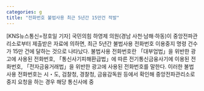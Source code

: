 ```yaml
---
categories: g
title: "전화번호 불법사용 최근 5년간 15만건 적발"
---
```

[KNS뉴스통신=정호일 기자] 국민의힘 하영제 의원(경남 사천·남해·하동)이 중앙전파관리소로부터 제출받은 자료에 의하면, 최근 5년간 불법사용 전화번호 이용중지 명령 건수가 15만 건에 달하는 것으로 나타났다. 불법사용 전화번호란 「대부업법」을 위반한 광고에 사용된 전화번호, 「통신사기피해환급법」에 따른 전기통신금융사기에 이용된 전화번호, 「전자금융거래법」을 위반한 광고에 사용된 전화번호를 말한다. 이러한 불법사용 전화번호는 시・도, 검찰청, 경찰청, 금융감독원 등에서 확인해 중앙전파관리소로 중지 요청을 하는 경우 해당 통신사에 중